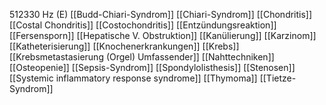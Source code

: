 512330 Hz (E)
[[Budd-Chiari-Syndrom]]
[[Chiari-Syndrom]]
[[Chondritis]]
[[Costal Chondritis]]
[[Costochondritis]]
[[Entzündungsreaktion]]
[[Fersensporn]]
[[Hepatische V. Obstruktion]]
[[Kanülierung]]
[[Karzinom]]
[[Katheterisierung]]
[[Knochenerkrankungen]]
[[Krebs]]
[[Krebsmetastasierung (Orgel) Umfassender]]
[[Nahttechniken]]
[[Osteopenie]]
[[Sepsis-Syndrom]]
[[Spondylolisthesis]]
[[Stenosen]]
[[Systemic inflammatory response syndrome]]
[[Thymoma]]
[[Tietze-Syndrom]]
